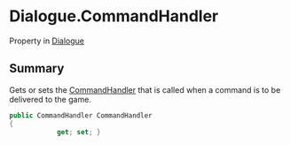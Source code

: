 # Dialogue.CommandHandler

Property in [Dialogue](/api/csharp/yarn.dialogue.md)

## Summary


Gets or sets the  <a href="yarn.commandhandler.md">CommandHandler</a>  that is called
when a command is to be delivered to the game.


```csharp
public CommandHandler CommandHandler
{
            get; set; }
```

